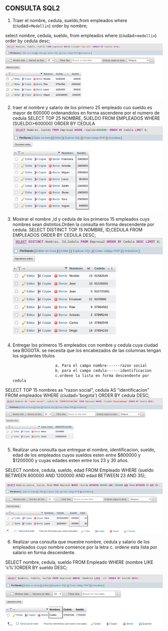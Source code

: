 ## CONSULTA SQL2

1. Traer el nombre, cedula, sueldo,from empleados where (ciudad=`Medellin`) order by nombre;

select nombre, cedula, sueldo, from empleados where (ciudad=`medellin`) order by cedula desc;
![consulta1](img/img1.png)

2. traer el nombre y salario de los primero 25 empleado cuo sueldo es mayor de 600000 ordenandolos en forma
ascendene por el numero de cedula
SELECT TOP 25 NOMBRE, SUELDO FROM EMPLEADOS WHERE (SUELDO>600000) ORDER BY CEDULA
![consulta2](img/img2.png)

3. Mostrar el nombre ,id y cedula de los primeros 15 empleados cuys nombres sean distintos.Orden la consulta
en forma descendente por cedula.
 SELECT DISTINCT TOP 15 NOMBRE, ID,CEDULA FROM EMPLEADOS ORDER BY CEDULA DESC;
 ![consulta3](img/img3.png)

 4. Entregar los primeros 15 empleados con nombre y cedula cuya ciudad sea BOGOTA. se necesita que los
encabezados de las columnas tengan los siguientes titulos
                         
                           a. Para el campo nombre------razon social
                           b. para el campo cedula------identificacion
                           c.ordene la lista en forma descendente por cedula

SELECT TOP 15 nombres as "razon social", cedula AS "identificacion" FROM empleados WHERE (ciudad='bogota')
ORDER BY cedula DESC;
![consulta3](img/img4.png)

5. Realizar una consulta que entregue el nombre, identificacion, sueldo, edad de los empleados cuyos sueldos
esten entre $800000 y $1200000 y cuyas edades esten entre los 23 y 30 años.

SELECT nombre, cedula, sueldo, edad FROM Empleado WHERE (sueldo BETWEEN 800000 AND 1200000 AND edad BETWEEN 23
AND 35);

![Consulta5](img/img5.png)

6. Realizar una consulta que muestre nombre, cedula y salario de los empleados cuyo nombre comience por la
letra c. ordene esta lista por salario en forma descendente.

SELECT nombre, cedula, sueldo FROM Empleado WHERE (nombre LIKE 'c%')ORDER BY sueldo DESC;

![Consulta6](img/img6.png)